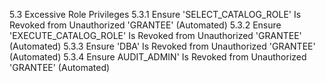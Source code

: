 5.3 Excessive Role Privileges 
5.3.1 Ensure 'SELECT_CATALOG_ROLE' Is Revoked from Unauthorized 'GRANTEE' (Automated) 
5.3.2 Ensure 'EXECUTE_CATALOG_ROLE' Is Revoked from Unauthorized 'GRANTEE' (Automated) 
5.3.3 Ensure 'DBA' Is Revoked from Unauthorized 'GRANTEE' (Automated) 
5.3.4 Ensure AUDIT_ADMIN' Is Revoked from Unauthorized 'GRANTEE' (Automated) 